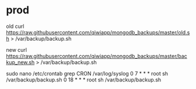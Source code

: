 
# prod
old
curl https://raw.githubusercontent.com/qiwiapp/mongodb_backups/master/old.sh > /var/backup/backup.sh

new
curl https://raw.githubusercontent.com/qiwiapp/mongodb_backups/master/backup_new.sh > /var/backup/backup.sh



sudo nano /etc/crontab
grep CRON /var/log/syslog
0 7    * * *   root sh /var/backup/backup.sh
0 18    * * *   root sh /var/backup/backup.sh
